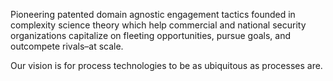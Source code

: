 Pioneering patented domain agnostic engagement tactics founded in complexity science theory which help commercial and national security organizations capitalize on fleeting opportunities, pursue goals, and outcompete rivals–at scale.

Our vision is for process technologies to be as ubiquitous as processes are.

